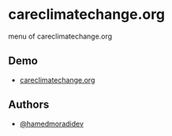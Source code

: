 # careclimatechange.org



menu of careclimatechange.org


## Demo

- [careclimatechange.org]()

## Authors

- [@hamedmoradidev](https://github.com/hamedmoradidev)

